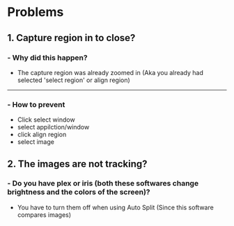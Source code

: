 # Problems

## 1. Capture region in to close?
###  - Why did this happen?
- The capture region was already zoomed in (Aka you already had selected 'select region' or align region)

------------

### - How to prevent
+ Click select window
+ select appilction/window
+ click align region
+ select image

## 2. The images are not tracking?
### - Do you have plex or iris (both these softwares change brightness and the colors of the screen)? 
- You have to turn them off when using Auto Split (Since this software compares images)

